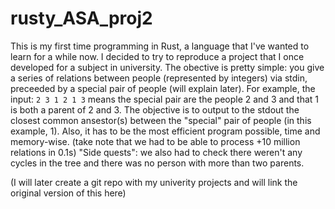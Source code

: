 # rusty_ASA_proj2
This is my first time programming in Rust, a language that I've wanted to learn for a while now. I 
decided to try to reproduce a project that I once developed for a subject in university. The 
obective is pretty simple: you give a series of relations between people (represented by integers) 
via stdin, preceeded by a special pair of people (will explain later). For example, the
input: 
``
2 3
1 2
1 3
``
means the special pair are the people 2 and 3 and that 1 is both a parent of 2 and 3.
The objective is to output to the stdout the closest common ansestor(s) between the "special" pair
of people (in this example, 1). Also, it has to be the most efficient program possible, time and
memory-wise. (take note that we had to be able to process +10 million relations in 0.1s)
"Side quests": we also had to check there weren't any cycles in the tree and there was no person
with more than two parents.

(I will later create a git repo with my univerity projects and will link the original version of
this here)
